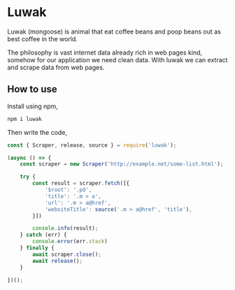 # Luwak

Luwak (mongoose) is animal that eat coffee beans and poop beans out as best coffee in the world.

The philosophy is vast internet data already rich in web pages kind, somehow for our application we need clean data. With luwak we can extract and scrape data from web pages.

## How to use

Install using npm,

```sh
npm i luwak
```

Then write the code,

```js
const { Scraper, release, source } = require('luwak');

(async () => {
    const scraper = new Scraper('http://example.net/some-list.html');

    try {
        const result = scraper.fetch([{
            '$root': '.pd',
            'title': '.m > a',
            'url': '.m > a@href',
            'websiteTitle': source('.m > a@href', 'title'),
        }])

        console.info(result);
    } catch (err) {
        console.error(err.stack)
    } finally {
        await scraper.close();
        await release();
    }

})();
```
